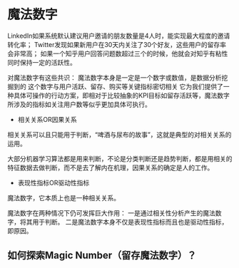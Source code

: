 # 魔法数字

LinkedIn如果系统默认建议用户邀请的朋友数量是4人时，能实现最大程度的邀请转化率；
Twitter发现如果新用户在30天内关注了30个好友，这些用户的留存率会非常高；
如果一个知乎用户回答问题数超过三个的时候，他就会对知乎有粘性同时保持一定的活跃性。

对魔法数字有这些共识：
魔法数字本身是一定是一个数字或数值，是数据分析挖掘到的
这个数字与用户活跃、留存、购买等关键指标密切相关
它为我们提供了一种具体可操作的行动方案，即相对于比较抽象的KPI目标如留存活跃等，魔法数字所涉及的指标如关注用户数等似乎更加具体可执行。


* 相关关系OR因果关系

相关关系可以且只能用于判断，“啤酒与尿布的故事”，这就是典型的对相关关系的运用。

大部分机器学习算法都是用来判断，不论是分类判断还是趋势判断，都是用相关的特征数据去做判断，而不是去了解内在机理，因果关系的确定是人的工作。

* 表现性指标OR驱动性指标

魔法数字，它本质上也是一种相关关系。

魔法数字在两种情况下仍可发挥巨大作用：
一是通过相关性分析产生的魔法数字，将其用于判断。
二是魔法数字本身不仅是表现性指标而且也是驱动性指标，即原因。

## 如何探索Magic Number（留存魔法数字）？

